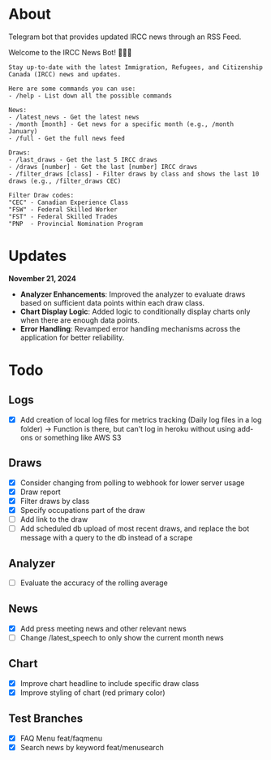 # About

Telegram bot that provides updated IRCC news through an RSS Feed. 

Welcome to the IRCC News Bot! 🤖🇨🇦

    Stay up-to-date with the latest Immigration, Refugees, and Citizenship Canada (IRCC) news and updates. 

    Here are some commands you can use:
    - /help - List down all the possible commands

    News: 
    - /latest_news - Get the latest news
    - /month [month] - Get news for a specific month (e.g., /month January)
    - /full - Get the full news feed

    Draws:
    - /last_draws - Get the last 5 IRCC draws
    - /draws [number] - Get the last [number] IRCC draws
    - /filter_draws [class] - Filter draws by class and shows the last 10 draws (e.g., /filter_draws CEC)
    
    Filter Draw codes: 
    "CEC" - Canadian Experience Class
    "FSW" - Federal Skilled Worker
    "FST" - Federal Skilled Trades
    "PNP  - Provincial Nomination Program


# Updates
**November 21, 2024**

- **Analyzer Enhancements**: Improved the analyzer to evaluate draws based on sufficient data points within each draw class.
- **Chart Display Logic**: Added logic to conditionally display charts only when there are enough data points.
- **Error Handling**: Revamped error handling mechanisms across the application for better reliability.


# Todo
## Logs
- [x] Add creation of local log files for metrics tracking (Daily log files in a log folder) -> Function is there, but can't log in heroku without using add-ons or something like AWS S3
  
## Draws
- [x] Consider changing from polling to webhook for lower server usage
- [x] Draw report
- [x] Filter draws by class
- [x] Specify occupations part of the draw
- [ ] Add link to the draw 
- [ ] Add scheduled db upload of most recent draws, and replace the bot message with a query to the db instead of a scrape
  
## Analyzer
- [ ] Evaluate the accuracy of the rolling average
## News
- [x] Add press meeting news and other relevant news
- [ ] Change /latest_speech to only show the current month news

## Chart
- [x] Improve chart headline to include specific draw class
- [x] Improve styling of chart (red primary color)

## Test Branches
- [x] FAQ Menu feat/faqmenu
- [x] Search news by keyword feat/menusearch